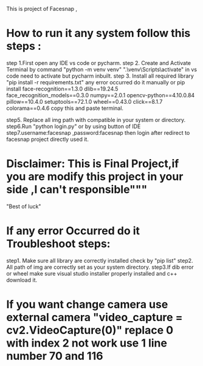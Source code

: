 This is project of Facesnap ,
# How to run it any system  follow this steps :
 step 1.First open any IDE vs code or pycharm.
 step 2. Create and Activate  Terminal  by command "python -m venv venv"   ".\venv\Scripts\activate"
 in vs code need to activate but pycharm inbuilt.
 step 3. Install all required library "pip install -r requirements.txt" any error occurred do it manually or 
pip install face-recognition==1.3.0 dlib==19.24.5 face_recognition_models==0.3.0 numpy==2.0.1 opencv-python==4.10.0.84 pillow==10.4.0 setuptools==72.1.0 wheel==0.43.0 click==8.1.7 colorama==0.4.6
copy this and paste terminal.

 step5. Replace all img path with compatible in your system or directory.
 step6.Run "python login.py" or  by using button of IDE 
 step7.username:facesnap  ,password:facesnap then login after redirect to facesnap project directly used it.

# Disclaimer: This is Final Project,if you are modify this project in your side ,I can't responsible"""

   "Best of luck"
   
# If any error Occurred do it Troubleshoot steps:
step1. Make sure all library are correctly installed check by "pip list"
step2. All path of img are correctly set as your system directory.
step3.If dib error or wheel make sure visual studio installer properly
installed  and c++ download it. 
# If you want change camera use external camera "video_capture = cv2.VideoCapture(0)" replace 0 with index 2 not work use 1 line number 70 and 116